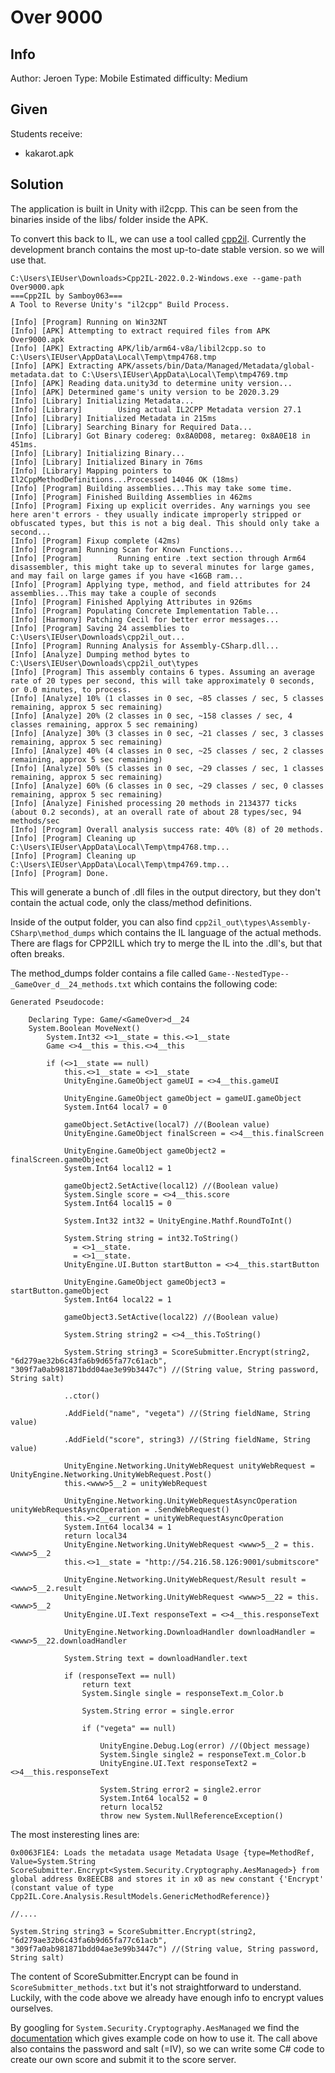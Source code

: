 # Over 9000

## Info

Author: Jeroen
Type: Mobile
Estimated difficulty: Medium

## Given

Students receive:

* kakarot.apk

## Solution

The application is built in Unity with il2cpp. This can be seen from the binaries inside of the libs/ folder inside the APK.

To convert this back to IL, we can use a tool called [cpp2il](https://github.com/SamboyCoding/Cpp2IL/tree/development). Currently the development branch contains the most up-to-date stable version. so we will use that.

```
C:\Users\IEUser\Downloads>Cpp2IL-2022.0.2-Windows.exe --game-path Over9000.apk
===Cpp2IL by Samboy063===
A Tool to Reverse Unity's "il2cpp" Build Process.

[Info] [Program] Running on Win32NT
[Info] [APK] Attempting to extract required files from APK Over9000.apk
[Info] [APK] Extracting APK/lib/arm64-v8a/libil2cpp.so to C:\Users\IEUser\AppData\Local\Temp\tmp4768.tmp
[Info] [APK] Extracting APK/assets/bin/Data/Managed/Metadata/global-metadata.dat to C:\Users\IEUser\AppData\Local\Temp\tmp4769.tmp
[Info] [APK] Reading data.unity3d to determine unity version...
[Info] [APK] Determined game's unity version to be 2020.3.29
[Info] [Library] Initializing Metadata...
[Info] [Library]        Using actual IL2CPP Metadata version 27.1
[Info] [Library] Initialized Metadata in 215ms
[Info] [Library] Searching Binary for Required Data...
[Info] [Library] Got Binary codereg: 0x8A0D08, metareg: 0x8A0E18 in 451ms.
[Info] [Library] Initializing Binary...
[Info] [Library] Initialized Binary in 76ms
[Info] [Library] Mapping pointers to Il2CppMethodDefinitions...Processed 14046 OK (18ms)
[Info] [Program] Building assemblies...This may take some time.
[Info] [Program] Finished Building Assemblies in 462ms
[Info] [Program] Fixing up explicit overrides. Any warnings you see here aren't errors - they usually indicate improperly stripped or obfuscated types, but this is not a big deal. This should only take a second...
[Info] [Program] Fixup complete (42ms)
[Info] [Program] Running Scan for Known Functions...
[Info] [Program]        Running entire .text section through Arm64 disassembler, this might take up to several minutes for large games, and may fail on large games if you have <16GB ram...
[Info] [Program] Applying type, method, and field attributes for 24 assemblies...This may take a couple of seconds
[Info] [Program] Finished Applying Attributes in 926ms
[Info] [Program] Populating Concrete Implementation Table...
[Info] [Harmony] Patching Cecil for better error messages...
[Info] [Program] Saving 24 assemblies to C:\Users\IEUser\Downloads\cpp2il_out...
[Info] [Program] Running Analysis for Assembly-CSharp.dll...
[Info] [Analyze] Dumping method bytes to C:\Users\IEUser\Downloads\cpp2il_out\types
[Info] [Program] This assembly contains 6 types. Assuming an average rate of 20 types per second, this will take approximately 0 seconds, or 0.0 minutes, to process.
[Info] [Analyze] 10% (1 classes in 0 sec, ~85 classes / sec, 5 classes remaining, approx 5 sec remaining)
[Info] [Analyze] 20% (2 classes in 0 sec, ~158 classes / sec, 4 classes remaining, approx 5 sec remaining)
[Info] [Analyze] 30% (3 classes in 0 sec, ~21 classes / sec, 3 classes remaining, approx 5 sec remaining)
[Info] [Analyze] 40% (4 classes in 0 sec, ~25 classes / sec, 2 classes remaining, approx 5 sec remaining)
[Info] [Analyze] 50% (5 classes in 0 sec, ~29 classes / sec, 1 classes remaining, approx 5 sec remaining)
[Info] [Analyze] 60% (6 classes in 0 sec, ~29 classes / sec, 0 classes remaining, approx 5 sec remaining)
[Info] [Analyze] Finished processing 20 methods in 2134377 ticks (about 0.2 seconds), at an overall rate of about 28 types/sec, 94 methods/sec
[Info] [Program] Overall analysis success rate: 40% (8) of 20 methods.
[Info] [Program] Cleaning up C:\Users\IEUser\AppData\Local\Temp\tmp4768.tmp...
[Info] [Program] Cleaning up C:\Users\IEUser\AppData\Local\Temp\tmp4769.tmp...
[Info] [Program] Done.
```

This will generate a bunch of .dll files in the output directory, but they don't contain the actual code, only the class/method definitions.

Inside of the output folder, you can also find `cpp2il_out\types\Assembly-CSharp\method_dumps` which contains the IL language of the actual methods. There are flags for CPP2ILL which try to merge the IL into the .dll's, but that often breaks.

The method_dumps folder contains a file called `Game--NestedType--_GameOver_d__24_methods.txt` which contains the following code:

```
Generated Pseudocode:

	Declaring Type: Game/<GameOver>d__24
	System.Boolean MoveNext()
		System.Int32 <>1__state = this.<>1__state
		Game <>4__this = this.<>4__this

		if (<>1__state == null)
		    this.<>1__state = <>1__state
		    UnityEngine.GameObject gameUI = <>4__this.gameUI

		    UnityEngine.GameObject gameObject = gameUI.gameObject
		    System.Int64 local7 = 0

		    gameObject.SetActive(local7) //(Boolean value)
		    UnityEngine.GameObject finalScreen = <>4__this.finalScreen

		    UnityEngine.GameObject gameObject2 = finalScreen.gameObject
		    System.Int64 local12 = 1

		    gameObject2.SetActive(local12) //(Boolean value)
		    System.Single score = <>4__this.score
		    System.Int64 local15 = 0

		    System.Int32 int32 = UnityEngine.Mathf.RoundToInt()

		    System.String string = int32.ToString()
		      = <>1__state.
		      = <>1__state.
		    UnityEngine.UI.Button startButton = <>4__this.startButton

		    UnityEngine.GameObject gameObject3 = startButton.gameObject
		    System.Int64 local22 = 1

		    gameObject3.SetActive(local22) //(Boolean value)

		    System.String string2 = <>4__this.ToString()

		    System.String string3 = ScoreSubmitter.Encrypt(string2, "6d279ae32b6c43fa6b9d65fa77c61acb", "309f7a0ab981871bdd04ae3e99b3447c") //(String value, String password, String salt)

		    ..ctor()

		    .AddField("name", "vegeta") //(String fieldName, String value)

		    .AddField("score", string3) //(String fieldName, String value)

		    UnityEngine.Networking.UnityWebRequest unityWebRequest = UnityEngine.Networking.UnityWebRequest.Post()
		    this.<www>5__2 = unityWebRequest

		    UnityEngine.Networking.UnityWebRequestAsyncOperation unityWebRequestAsyncOperation = .SendWebRequest()
		    this.<>2__current = unityWebRequestAsyncOperation
		    System.Int64 local34 = 1
		    return local34
		    UnityEngine.Networking.UnityWebRequest <www>5__2 = this.<www>5__2
		    this.<>1__state = "http://54.216.58.126:9001/submitscore"

		    UnityEngine.Networking.UnityWebRequest/Result result = <www>5__2.result
		    UnityEngine.Networking.UnityWebRequest <www>5__22 = this.<www>5__2
		    UnityEngine.UI.Text responseText = <>4__this.responseText

		    UnityEngine.Networking.DownloadHandler downloadHandler = <www>5__22.downloadHandler

		    System.String text = downloadHandler.text

		    if (responseText == null)
		        return text
		        System.Single single = responseText.m_Color.b

		        System.String error = single.error

		        if ("vegeta" == null)

		            UnityEngine.Debug.Log(error) //(Object message)
		            System.Single single2 = responseText.m_Color.b
		            UnityEngine.UI.Text responseText2 = <>4__this.responseText

		            System.String error2 = single2.error
		            System.Int64 local52 = 0
		            return local52
		            throw new System.NullReferenceException()

```

The most insteresting lines are:

```
0x0063F1E4: Loads the metadata usage Metadata Usage {type=MethodRef, Value=System.String ScoreSubmitter.Encrypt<System.Security.Cryptography.AesManaged>} from global address 0x8EECB8 and stores it in x0 as new constant {'Encrypt' (constant value of type Cpp2IL.Core.Analysis.ResultModels.GenericMethodReference)}

//....

System.String string3 = ScoreSubmitter.Encrypt(string2, "6d279ae32b6c43fa6b9d65fa77c61acb", "309f7a0ab981871bdd04ae3e99b3447c") //(String value, String password, String salt)
```
The content of ScoreSubmitter.Encrypt can be found in `ScoreSubmitter_methods.txt` but it's not straightforward to understand. Luckily, with the code above we already have enough info to encrypt values ourselves.

By googling for `System.Security.Cryptography.AesManaged` we find the [documentation](https://docs.microsoft.com/en-us/dotnet/api/system.security.cryptography.aesmanaged?view=net-6.0) which gives example code on how to use it. The call above also contains the password and salt (=IV), so we can write some C# code to create our own score and submit it to the score server.






